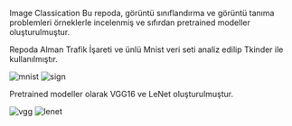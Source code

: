 Image Classication
Bu repoda, görüntü sınıflandırma ve görüntü tanıma problemleri örneklerle incelenmiş ve sıfırdan pretrained modeller oluşturulmuştur.

Repoda Alman Trafik İşareti ve ünlü Mnist veri seti analiz edilip Tkinder ile kullanılmıştır.

![mnist](https://user-images.githubusercontent.com/40672298/84580065-39a8de00-addc-11ea-88fe-62ed87acfb6f.png)
![sign](https://user-images.githubusercontent.com/40672298/84580067-3ca3ce80-addc-11ea-8cc9-c4267981faed.png)

Pretrained modeller olarak VGG16 ve LeNet oluşturulmuştur.

![vgg](https://user-images.githubusercontent.com/40672298/84580105-8ee4ef80-addc-11ea-863d-b7203dcb03fb.jpg)
![lenet](https://user-images.githubusercontent.com/40672298/84580106-91474980-addc-11ea-8fdd-91851b4d2f25.png)
